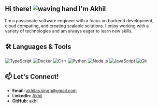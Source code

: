 ## Hi there! ![waving hand](https://link-to-your-waving-hand.gif) I'm Akhil

I'm a passionate software engineer with a focus on backend development, cloud computing, and creating scalable solutions. I enjoy working with a variety of technologies and am always eager to learn new skills.

## 🛠️ Languages & Tools

![TypeScript](https://img.shields.io/badge/-TypeScript-3178C6?style=flat-square&logo=typescript&logoColor=white)
![Docker](https://img.shields.io/badge/-Docker-2496ED?style=flat-square&logo=docker&logoColor=white)
![C++](https://img.shields.io/badge/-C++-00599C?style=flat-square&logo=cplusplus&logoColor=white)
![Python](https://img.shields.io/badge/-Python-3776AB?style=flat-square&logo=python&logoColor=white)
![Node.js](https://img.shields.io/badge/-Node.js-339933?style=flat-square&logo=nodedotjs&logoColor=white)
![JavaScript](https://img.shields.io/badge/-JavaScript-F7DF1E?style=flat-square&logo=javascript&logoColor=black)
![Git](https://img.shields.io/badge/-Git-F05032?style=flat-square&logo=git&logoColor=white)

## 📫 Let's Connect!

- **Email:** [akhilas.singh@gmail.com](mailto:akhilas.singh@gmail.com)
- **LinkedIn:** [Akhil](https://www.linkedin.com/in/akhilhind)
- **GitHub:** [akhil](https://www.github.com/akhilhind)




<!-- [![Anurag's GitHub stats](https://github-readme-stats.vercel.app/api?username=akhilhind)](https://github.com/akhilhind/github-readme-stats) --> 

<!--
**akhilhind/akhilhind** is a ✨ _special_ ✨ repository because its `README.md` (this file) appears on your GitHub profile.

Here are some ideas to get you started:

- 🔭 I’m currently working on ...
- 🌱 I’m currently learning ...
- 👯 I’m looking to collaborate on ...
- 🤔 I’m looking for help with ...
- 💬 Ask me about ...
- 📫 How to reach me: ...
- 😄 Pronouns: ...
- ⚡ Fun fact: ...
-->



<!--
**akhilhind/akhilhind** is a ✨ _special_ ✨ repository because its `README.md` (this file) appears on your GitHub profile.

Here are some ideas to get you started:

- 🔭 I’m currently working on ...
- 🌱 I’m currently learning ...
- 👯 I’m looking to collaborate on ...
- 🤔 I’m looking for help with ...
- 💬 Ask me about ...
- 📫 How to reach me: ...
- 😄 Pronouns: ...
- ⚡ Fun fact: ...
-->
